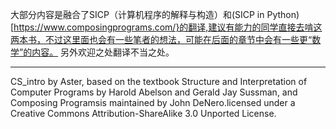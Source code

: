 大部分内容是融合了SICP（计算机程序的解释与构造）和(SICP in Python)[https://www.composingprograms.com/}的翻译,建议有能力的同学直接去啃这两本书，不过这里面也会有一些笔者的想法，可能在后面的章节中会有一些更“数学”的内容。
另外欢迎之处翻译不当之处。

---

CS_intro by Aster, based on the textbook Structure and Interpretation of Computer Programs by Harold Abelson and Gerald Jay Sussman, and Composing Programsis maintained by John DeNero.licensed under a Creative Commons Attribution-ShareAlike 3.0 Unported License.